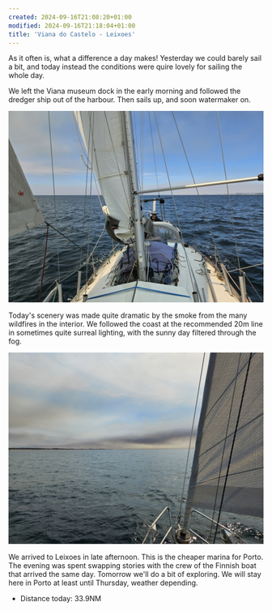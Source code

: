 ```yaml
---
created: 2024-09-16T21:08:20+01:00
modified: 2024-09-16T21:18:04+01:00
title: 'Viana do Castelo - Leixoes'
---
```


As it often is, what a difference a day makes! Yesterday we could barely sail a bit, and today instead the conditions were quire lovely for sailing the whole day.

We left the Viana museum dock in the early morning and followed the dredger ship out of the harbour. Then sails up, and soon watermaker on.

![Image](../2024/0a3e5ef89c41aafb49aabd651d9911a4.jpg) 

Today's scenery was made quite dramatic by the smoke from the many wildfires in the interior. We followed the coast at the recommended 20m line in sometimes quite surreal lighting, with the sunny day filtered through the fog.

![Image](../2024/411f173ec91adeaf3e4aa9c1be018834.jpg) 

We arrived to Leixoes in late afternoon. This is the cheaper marina for Porto. The evening was spent swapping stories with the crew of the Finnish boat that arrived the same day. Tomorrow we'll do a bit of exploring. We will stay here in Porto at least until Thursday, weather depending.

* Distance today: 33.9NM
